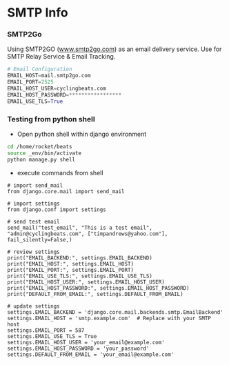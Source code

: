 # SMTP Info

### SMTP2Go

Using SMTP2GO (www.smtp2go.com) as an email delivery service. Use for SMTP Relay 
Service & Email Tracking.

```py title='.env'
# Email Configuration
EMAIL_HOST=mail.smtp2go.com
EMAIL_PORT=2525
EMAIL_HOST_USER=cyclingbeats.com
EMAIL_HOST_PASSWORD=*****************
EMAIL_USE_TLS=True
```

### Testing from python shell  
- Open python shell within django environment
```bash
cd /home/rocket/beats
source _env/bin/activate
python manage.py shell
```
- execute commands from shell
```shell
# import send_mail
from django.core.mail import send_mail

# import settings
from django.conf import settings

# send test email
send_mail("test_email", "This is a test email", "admin@cyclingbeats.com", ["timpandrews@yahoo.com"], fail_silently=False,)

# review settings
print("EMAIL_BACKEND:", settings.EMAIL_BACKEND)
print("EMAIL_HOST:", settings.EMAIL_HOST)
print("EMAIL_PORT:", settings.EMAIL_PORT)
print("EMAIL_USE_TLS:", settings.EMAIL_USE_TLS)
print("EMAIL_HOST_USER:", settings.EMAIL_HOST_USER)
print("EMAIL_HOST_PASSWORD:", settings.EMAIL_HOST_PASSWORD)
print("DEFAULT_FROM_EMAIL:", settings.DEFAULT_FROM_EMAIL)

# update settings
settings.EMAIL_BACKEND = 'django.core.mail.backends.smtp.EmailBackend'
settings.EMAIL_HOST = 'smtp.example.com'  # Replace with your SMTP host
settings.EMAIL_PORT = 587
settings.EMAIL_USE_TLS = True
settings.EMAIL_HOST_USER = 'your_email@example.com'
settings.EMAIL_HOST_PASSWORD = 'your_password'
settings.DEFAULT_FROM_EMAIL = 'your_email@example.com'
```
